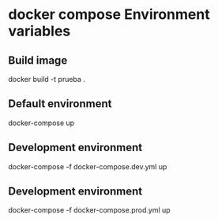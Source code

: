 # docker compose Environment variables
## Build image
docker build -t prueba .

## Default environment
docker-compose up

## Development environment
docker-compose -f docker-compose.dev.yml up

## Development environment
docker-compose -f docker-compose.prod.yml up

